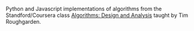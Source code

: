 Python and Javascript implementations of algorithms from the Standford/Coursera class [Algorithms: Design and Analysis](https://www.coursera.org/learn/algorithm-design-analysis/) taught by Tim Roughgarden.
